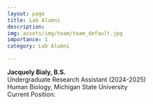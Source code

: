 ```yaml
---
layout: page
title: Lab Alumni
description: 
img: assets/img/team/team_default.jpg
importance: 1
category: Lab Alumni

---
```

**Jacquely Bialy, B.S.** <br>
Undergraduate Research Assistant (2024-2025)<br>
Human Biology, Michigan State University<br>
Current Position:  <br>
<br>









